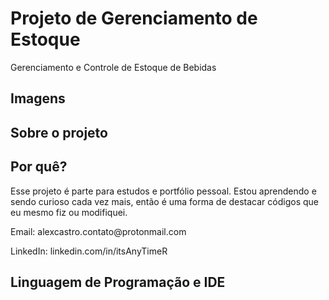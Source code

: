 # Projeto de Gerenciamento de Estoque
Gerenciamento e Controle de Estoque de Bebidas

## Imagens

## Sobre o projeto

## Por quê?
Esse projeto é parte para estudos e portfólio pessoal. Estou aprendendo e sendo curioso cada vez mais, então é uma forma de destacar códigos que eu mesmo fiz ou modifiquei.
<p> Email: alexcastro.contato@protonmail.com </p>
<p> LinkedIn: linkedin.com/in/itsAnyTimeR </p>


## Linguagem de Programação e IDE
